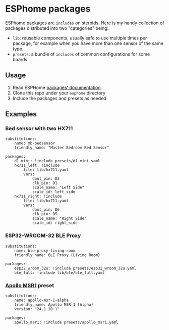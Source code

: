 
# ESPhome packages
ESPhome [packages](https://esphome.io/guides/configuration-types.html#packages) are `includes` on steroids. Here is my handy collection of packages distributed into two "categories" being:
* `lib`: reusable components, usually safe to use multiple times per package, for example when you have more than one sensor of the same type.
* `presets`: a bundle of `includes` of common configurations for some boards.

## Usage
1. Read ESPHome [packages' documentation](https://esphome.io/guides/configuration-types.html#packages).
2. Clone this repo under your `esphome` directory
3. Include the packages and presets as needed

## Examples
### Bed sensor with two HX711
```
substitutions:
	name: mb-bedsensor
	friendly_name: "Master Bedroom Bed Sensor"

packages:
	d1_mini: !include presets/d1_mini.yaml
	hx711_left: !include
		file: lib/hx711.yaml
		vars:
			dout_pin: D2
			clk_pin: D1
			scale_name: "Left Side"
			scale_id: left_side
	hx711_right: !include
		file: lib/hx711.yaml
		vars:
			dout_pin: D6
			clk_pin: D5
			scale_name: "Right Side"
			scale_id: right_side
```
### ESP32-WROOM-32 BLE Proxy
```
substitutions:
	name: ble-proxy-living-room
	friendly_name: BLE Proxy (Living Room)

packages:
	esp32_wroom_32u: !include presets/esp32_wroom_32u.yaml
	ble_full: !include lib/ble/ble_full.yaml
```
### [Apollo MSR1](https://github.com/ApolloAutomation/MSR-1) preset
```
substitutions:
	name: apollo-msr-1-alpha
	friendly_name: Apollo MSR-1 (Alpha)
	version: "24.1.10.1"

packages:
	apollo_msr1: !include presets/apollo_msr1.yaml
```